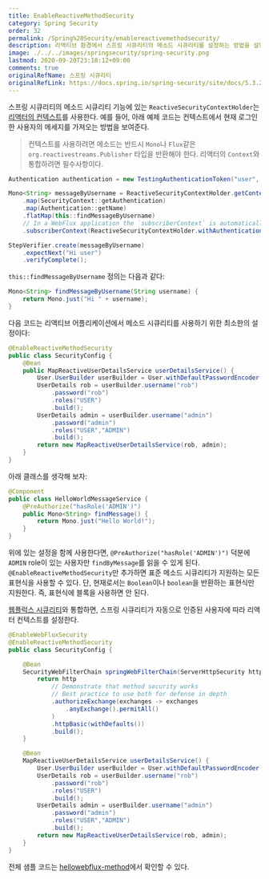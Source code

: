 ```yaml
---
title: EnableReactiveMethodSecurity
category: Spring Security
order: 32
permalink: /Spring%20Security/enablereactivemethodsecurity/
description: 리액티브 환경에서 스프링 시큐리티의 메소드 시큐리티를 설정하는 방법을 설명합니다. 공식 문서에 있는 "EnableReactiveMethodSecurity" 챕터를 한글로 번역한 문서입니다.
image: ./../../images/springsecurity/spring-security.png
lastmod: 2020-09-20T23:18:12+09:00
comments: true
originalRefName: 스프링 시큐리티
originalRefLink: https://docs.spring.io/spring-security/site/docs/5.3.2.RELEASE/reference/html5/#jc-erms
---
```


스프링 시큐리티의 메소드 시큐리티 기능에 있는 `ReactiveSecurityContextHolder`는 [리액터의 컨텍스트](../../Reactor%20Core/advancedfeaturesandconcepts#98-adding-a-context-to-a-reactive-sequence)를 사용한다. 예를 들어, 아래 예제 코드는 컨텍스트에서 현재 로그인한 사용자의 메세지를 가져오는 방법을 보여준다.

> 컨텍스트를 사용하려면 메소드는 반드시 `Mono`나 `Flux`같은 `org.reactivestreams.Publisher` 타입을 반환해야 한다. 리액터의 `Context`와 통합하려면 필수사항이다.

```java
Authentication authentication = new TestingAuthenticationToken("user", "password", "ROLE_USER");

Mono<String> messageByUsername = ReactiveSecurityContextHolder.getContext()
    .map(SecurityContext::getAuthentication)
    .map(Authentication::getName)
    .flatMap(this::findMessageByUsername)
    // In a WebFlux application the `subscriberContext` is automatically setup using `ReactorContextWebFilter`
    .subscriberContext(ReactiveSecurityContextHolder.withAuthentication(authentication));

StepVerifier.create(messageByUsername)
    .expectNext("Hi user")
    .verifyComplete();
```

`this::findMessageByUsername` 정의는 다음과 같다:

```java
Mono<String> findMessageByUsername(String username) {
    return Mono.just("Hi " + username);
}
```

다음 코드는 리액티브 어플리케이션에서 메소드 시큐리티를 사용하기 위한 최소한의 설정이다:

```java
@EnableReactiveMethodSecurity
public class SecurityConfig {
    @Bean
    public MapReactiveUserDetailsService userDetailsService() {
        User.UserBuilder userBuilder = User.withDefaultPasswordEncoder();
        UserDetails rob = userBuilder.username("rob")
            .password("rob")
            .roles("USER")
            .build();
        UserDetails admin = userBuilder.username("admin")
            .password("admin")
            .roles("USER","ADMIN")
            .build();
        return new MapReactiveUserDetailsService(rob, admin);
    }
}
```

아래 클래스를 생각해 보자:

```java
@Component
public class HelloWorldMessageService {
    @PreAuthorize("hasRole('ADMIN')")
    public Mono<String> findMessage() {
        return Mono.just("Hello World!");
    }
}
```

위에 있는 설정을 함께 사용한다면, `@PreAuthorize("hasRole('ADMIN')")` 덕분에 `ADMIN` role이 있는 사용자만 `findByMessage`를 읽을 수 있게 된다. `@EnableReactiveMethodSecurity`만 추가하면 표준 메소드 시큐리티가 지원하는 모든 표현식을 사용할 수 있다. 단, 현재로서는 `Boolean`이나 `boolean`을 반환하는 표현식만 지원한다. 즉, 표현식에 블록을 사용하면 안 된다.

[웹플럭스 시큐리티](../webFluxsecurity)와 통합하면, 스프링 시큐리티가 자동으로 인증된 사용자에 따라 리액터 컨텍스트를 설정한다.

```java
@EnableWebFluxSecurity
@EnableReactiveMethodSecurity
public class SecurityConfig {

    @Bean
    SecurityWebFilterChain springWebFilterChain(ServerHttpSecurity http) throws Exception {
        return http
            // Demonstrate that method security works
            // Best practice to use both for defense in depth
            .authorizeExchange(exchanges -> exchanges
                .anyExchange().permitAll()
            )
            .httpBasic(withDefaults())
            .build();
    }

    @Bean
    MapReactiveUserDetailsService userDetailsService() {
        User.UserBuilder userBuilder = User.withDefaultPasswordEncoder();
        UserDetails rob = userBuilder.username("rob")
            .password("rob")
            .roles("USER")
            .build();
        UserDetails admin = userBuilder.username("admin")
            .password("admin")
            .roles("USER","ADMIN")
            .build();
        return new MapReactiveUserDetailsService(rob, admin);
    }
}
```

전체 샘플 코드는 [hellowebflux-method](https://github.com/spring-projects/spring-security/tree/5.3.2.RELEASE/samples/boot/hellowebflux-method)에서 확인할 수 있다.